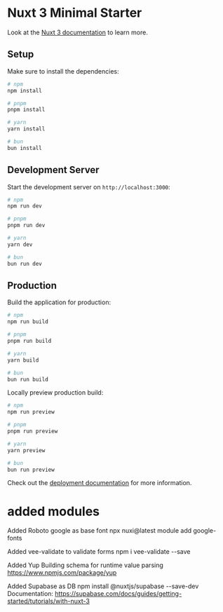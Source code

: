 # Nuxt 3 Minimal Starter

Look at the [Nuxt 3 documentation](https://nuxt.com/docs/getting-started/introduction) to learn more.

## Setup

Make sure to install the dependencies:

```bash
# npm
npm install

# pnpm
pnpm install

# yarn
yarn install

# bun
bun install
```

## Development Server

Start the development server on `http://localhost:3000`:

```bash
# npm
npm run dev

# pnpm
pnpm run dev

# yarn
yarn dev

# bun
bun run dev
```

## Production

Build the application for production:

```bash
# npm
npm run build

# pnpm
pnpm run build

# yarn
yarn build

# bun
bun run build
```

Locally preview production build:

```bash
# npm
npm run preview

# pnpm
pnpm run preview

# yarn
yarn preview

# bun
bun run preview
```

Check out the [deployment documentation](https://nuxt.com/docs/getting-started/deployment) for more information.


# added modules

Added Roboto google as base font
npx nuxi@latest module add google-fonts

Added vee-validate to validate forms
npm i vee-validate --save

Added Yup Building schema for runtime value parsing
https://www.npmjs.com/package/yup

Added Supabase as DB
npm install @nuxtjs/supabase --save-dev
Documentation: https://supabase.com/docs/guides/getting-started/tutorials/with-nuxt-3